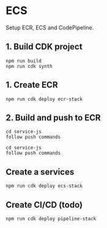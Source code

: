 # ECS

Setup ECR, ECS and CodePipeline.

## 1. Build CDK project

```shell
npm run build
npm run cdk synth
```

## 1. Create ECR

```shell
npm run cdk deploy ecr-stack
```

## 2. Build and push to ECR

```shell
cd service-js
follow push commands

cd service-js
follow push commands
```

## Create a services

```shell
npm run cdk deploy ecs-stack
```

## Create CI/CD (todo)

```shell
npm run cdk deploy pipeline-stack
```
